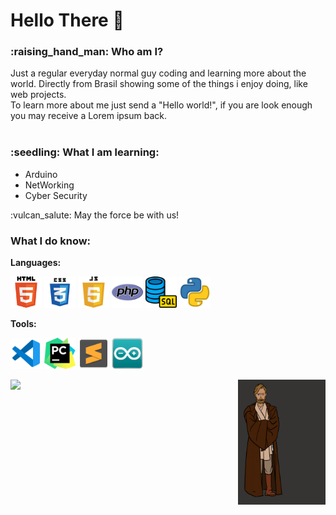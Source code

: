 <h1>Hello There 👋</h1>

<h3>:raising_hand_man: Who am I?</h3>
Just a regular everyday normal guy coding and learning more about the world. 
Directly from Brasil showing some of the things i enjoy doing, like web projects. 
<br />
To learn more about me just send a "Hello world!", if you are look enough you may receive a Lorem ipsum back.
<br />
<br />

<h3>:seedling: What I am learning:</h3>

- Arduino
- NetWorking
- Cyber Security

<p>:vulcan_salute: May the force be with us!</p>

<h3>What I do know:</h3>

<a aling="left">
  
  **Languages:**  

  <code><img height="50" src="https://github.com/felipeghizo/icones/blob/main/html5-icon-1.png"></code>
  <code><img height="50" src="https://github.com/felipeghizo/icones/blob/main/css3-icon.png"></code>
  <code><img height="50" src="https://github.com/felipeghizo/icones/blob/main/js-icon.png"></code>
  <code><img height="50" src="https://github.com/felipeghizo/icones/blob/main/php-icon.png"></code>
  <code><img height="50" src="https://github.com/felipeghizo/icones/blob/main/sql-icon.png"></code>
  <code><img height="50" src="https://github.com/felipeghizo/icones/blob/main/python-icon.png"></code>
</a>

<a aling="right">

  **Tools:**

  <code><img height="50" src="https://github.com/felipeghizo/icones/blob/main/vscode-icon.png"></code>
  <code><img height="50" src="https://github.com/felipeghizo/icones/blob/main/pycharm-icon.png"></code>
  <code><img height="50" src="https://github.com/felipeghizo/icones/blob/main/sublime-icon.png"></code>
  <code><img height="50" src="https://github.com/felipeghizo/icones/blob/main/arduino-icon.png"></code>
</a>


<img align="right" alt="GIF" src="https://github.com/felipeghizo/icones/blob/main/obi-wan.gif?raw=true" width="140" height="200" />
<a href="https://github-readme-stats.vercel.app/api?username=felipeghizo&show_icons=true&theme=merko">
  <img align="left" src="https://github-readme-stats.vercel.app/api?username=felipeghizo&show_icons=true&theme=merko" />
</a>
